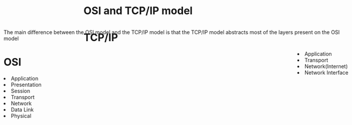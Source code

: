 # OSI and TCP/IP model

<list style="position:absolute;left:10px;">
 <p>The main difference between the OSI model and the TCP/IP model is that the TCP/IP model abstracts most of the layers present on the OSI model</p>
 <h1>OSI</h1>
 <li>Application</li>
 <li>Presentation</li>
 <li>Session</li>
 <li>Transport</li>
 <li>Network</li>
 <li>Data Link</li>
 <li>Physical</li>
</list>
 <h1>TCP/IP</h1>
<list style="position:absolute;right:10px;">
 <li>Application</li>
 <li>Transport</li>
 <li>Network(Internet)</li>
 <li>Network Interface</li>
</list>
